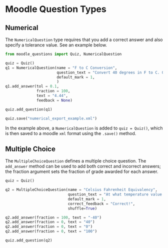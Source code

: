 # Moodle Question Types

## Numerical

The `NumericalQuestion` type requires that you add a correct answer and also specify a tolerance value. See an example below.

```python
from moodle_questions import Quiz, NumericalQuestion

quiz = Quiz()
q1 = NumericalQuestion(name = "F to C Conversion",
                       question_text = "Convert 40 degrees in F to C. Only enter the numerical value.",
                       default_mark = 1,
                       )
q1.add_answer(tol = 0.1,
              fraction = 100,
              text = "4.44",
              feedback = None)

quiz.add_question(q1)

quiz.save("numerical_export_example.xml")
```

In the example above, a `NumericalQuestion` is added to `quiz = Quiz()`, which is then saved to a moodle `xml` format using the `.save()` method.

## Multiple Choice
The `MultipleChoiceQuestion` defines a multiple choice question. The `add_answer` method can be used to add both correct and incorrect answers; the fraction argument sets the fraction of grade awarded for each answer.
```python
quiz = Quiz()

q2 = MultipleChoiceQuestion(name = "Celsius Fahrenheit Equivalency",
                            question_text = "At what temperature value do the Fahrenheit and Celsius scales have the same numerical value?",
                            default_mark = 1,
                            correct_feedback = "Correct!",
                            shuffle=True)

q2.add_answer(fraction = 100, text = "-40")
q2.add_answer(fraction = 0, text = "40")
q2.add_answer(fraction = 0, text = "0")
q2.add_answer(fraction = 0, text = "100")

quiz.add_question(q2)
```
